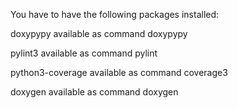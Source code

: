 You have to have the following packages installed:

doxypypy
    available as command doxypypy

pylint3
    available as command pylint

python3-coverage
    available as command coverage3

doxygen
    available as command doxygen
